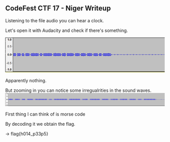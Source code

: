 ## CodeFest CTF 17 - Niger Writeup

Listening to the file audio you can hear a clock.

Let's open it with Audacity and check if there's something.

![niger_1](images/kappa.png)

Apparently nothing.

But zooming in you can notice some irregualrities in the sound waves.
![niger_2](images/kappa2.png)

First thing I can think of is morse code

By decoding it we obtain the flag.

-> flag{h014_p33p5}
